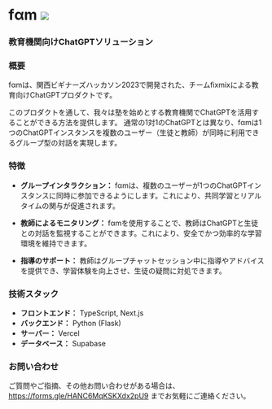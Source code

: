# fαm ![](https://fam-message.vercel.app/favicon-32x32.png)
### 教育機関向けChatGPTソリューション

### 概要

fαmは、関西ビギナーズハッカソン2023で開発された、チームfixmixによる教育向けChatGPTプロダクトです。 

このプロダクトを通して、我々は塾を始めとする教育機関でChatGPTを活用することができる方法を提供します。
通常の1対1のChatGPTとは異なり、fαmは1つのChatGPTインスタンスを複数のユーザー（生徒と教師）が同時に利用できるグループ型の対話を実現します。

### 特徴

- **グループインタラクション：** fαmは、複数のユーザーが1つのChatGPTインスタンスに同時に参加できるようにします。これにより、共同学習とリアルタイムの関与が促進されます。

- **教師によるモニタリング：** fαmを使用することで、教師はChatGPTと生徒との対話を監視することができます。これにより、安全でかつ効率的な学習環境を維持できます。

- **指導のサポート：** 教師はグループチャットセッション中に指導やアドバイスを提供でき、学習体験を向上させ、生徒の疑問に対処できます。

### 技術スタック

- **フロントエンド：** TypeScript, Next.js
- **バックエンド：** Python (Flask)
- **サーバー：** Vercel
- **データベース：** Supabase

### お問い合わせ

ご質問やご指摘、その他お問い合わせがある場合は、<br/>
https://forms.gle/HANC6MqKSKXdx2pU9 までお気軽にご連絡ください。
